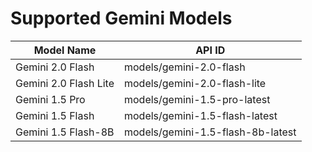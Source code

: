 # Supported Gemini Models

| Model Name             | API ID                              |
|------------------------|--------------------------------------|
| Gemini 2.0 Flash       | models/gemini-2.0-flash              |
| Gemini 2.0 Flash Lite  | models/gemini-2.0-flash-lite         |
| Gemini 1.5 Pro         | models/gemini-1.5-pro-latest         |
| Gemini 1.5 Flash       | models/gemini-1.5-flash-latest       |
| Gemini 1.5 Flash-8B    | models/gemini-1.5-flash-8b-latest    |